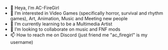 - 👋 Heya, I’m AC-FireGirl
- 👀 I’m interested in Video Games (specifically horror, survival and rhythm games), Art, Animation, Music and Meeting new people
- 🌱 I’m currently learning to be a Multimedia Artist
- 💞️ I’m looking to collaborate on music and FNF mods
- 📫 How to reach me on Discord (just friend me "ac_firegirl" is my username)

<!---
RJGaming-coder/RJGaming-coder is a ✨ special ✨ repository because its `README.md` (this file) appears on your GitHub profile.
You can click the Preview link to take a look at your changes.
--->
